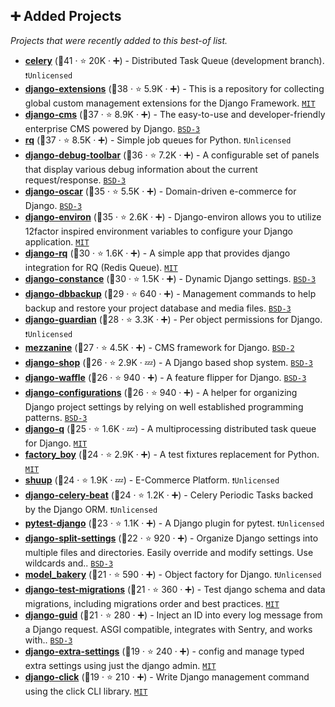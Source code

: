 ## ➕ Added Projects

_Projects that were recently added to this best-of list._

- <b><a href="https://github.com/celery/celery">celery</a></b> (🥇41 ·  ⭐ 20K · ➕) - Distributed Task Queue (development branch). <code>❗Unlicensed</code>
- <b><a href="https://github.com/django-extensions/django-extensions">django-extensions</a></b> (🥇38 ·  ⭐ 5.9K · ➕) - This is a repository for collecting global custom management extensions for the Django Framework. <code><a href="http://bit.ly/34MBwT8">MIT</a></code>
- <b><a href="https://github.com/django-cms/django-cms">django-cms</a></b> (🥉37 ·  ⭐ 8.9K · ➕) - The easy-to-use and developer-friendly enterprise CMS powered by Django. <code><a href="http://bit.ly/3aKzpTv">BSD-3</a></code>
- <b><a href="https://github.com/rq/rq">rq</a></b> (🥈37 ·  ⭐ 8.5K · ➕) - Simple job queues for Python. <code>❗Unlicensed</code>
- <b><a href="https://github.com/jazzband/django-debug-toolbar">django-debug-toolbar</a></b> (🥇36 ·  ⭐ 7.2K · ➕) - A configurable set of panels that display various debug information about the current request/response. <code><a href="http://bit.ly/3aKzpTv">BSD-3</a></code>
- <b><a href="https://github.com/django-oscar/django-oscar">django-oscar</a></b> (🥇35 ·  ⭐ 5.5K · ➕) - Domain-driven e-commerce for Django. <code><a href="http://bit.ly/3aKzpTv">BSD-3</a></code>
- <b><a href="https://github.com/joke2k/django-environ">django-environ</a></b> (🥇35 ·  ⭐ 2.6K · ➕) - Django-environ allows you to utilize 12factor inspired environment variables to configure your Django application. <code><a href="http://bit.ly/34MBwT8">MIT</a></code>
- <b><a href="https://github.com/rq/django-rq">django-rq</a></b> (🥉30 ·  ⭐ 1.6K · ➕) - A simple app that provides django integration for RQ (Redis Queue). <code><a href="http://bit.ly/34MBwT8">MIT</a></code>
- <b><a href="https://github.com/jazzband/django-constance">django-constance</a></b> (🥈30 ·  ⭐ 1.5K · ➕) - Dynamic Django settings. <code><a href="http://bit.ly/3aKzpTv">BSD-3</a></code>
- <b><a href="https://github.com/jazzband/django-dbbackup">django-dbbackup</a></b> (🥉29 ·  ⭐ 640 · ➕) - Management commands to help backup and restore your project database and media files. <code><a href="http://bit.ly/3aKzpTv">BSD-3</a></code>
- <b><a href="https://github.com/django-guardian/django-guardian">django-guardian</a></b> (🥇28 ·  ⭐ 3.3K · ➕) - Per object permissions for Django. <code>❗Unlicensed</code>
- <b><a href="https://github.com/stephenmcd/mezzanine">mezzanine</a></b> (🥉27 ·  ⭐ 4.5K · ➕) - CMS framework for Django. <code><a href="http://bit.ly/3rqEWVr">BSD-2</a></code>
- <b><a href="https://github.com/awesto/django-shop">django-shop</a></b> (🥉26 ·  ⭐ 2.9K · 💤) - A Django based shop system. <code><a href="http://bit.ly/3aKzpTv">BSD-3</a></code>
- <b><a href="https://github.com/django-waffle/django-waffle">django-waffle</a></b> (🥇26 ·  ⭐ 940 · ➕) - A feature flipper for Django. <code><a href="http://bit.ly/3aKzpTv">BSD-3</a></code>
- <b><a href="https://github.com/jazzband/django-configurations">django-configurations</a></b> (🥉26 ·  ⭐ 940 · ➕) - A helper for organizing Django project settings by relying on well established programming patterns. <code><a href="http://bit.ly/3aKzpTv">BSD-3</a></code>
- <b><a href="https://github.com/Koed00/django-q">django-q</a></b> (🥉25 ·  ⭐ 1.6K · 💤) - A multiprocessing distributed task queue for Django. <code><a href="http://bit.ly/34MBwT8">MIT</a></code>
- <b><a href="https://github.com/FactoryBoy/factory_boy">factory_boy</a></b> (🥇24 ·  ⭐ 2.9K · ➕) - A test fixtures replacement for Python. <code><a href="http://bit.ly/34MBwT8">MIT</a></code>
- <b><a href="https://github.com/shuup/shuup">shuup</a></b> (🥉24 ·  ⭐ 1.9K · 💤) - E-Commerce Platform. <code>❗Unlicensed</code>
- <b><a href="https://github.com/celery/django-celery-beat">django-celery-beat</a></b> (🥉24 ·  ⭐ 1.2K · ➕) - Celery Periodic Tasks backed by the Django ORM. <code>❗Unlicensed</code>
- <b><a href="https://github.com/pytest-dev/pytest-django">pytest-django</a></b> (🥈23 ·  ⭐ 1.1K · ➕) - A Django plugin for pytest. <code>❗Unlicensed</code>
- <b><a href="https://github.com/wemake-services/django-split-settings">django-split-settings</a></b> (🥉22 ·  ⭐ 920 · ➕) - Organize Django settings into multiple files and directories. Easily override and modify settings. Use wildcards and.. <code><a href="http://bit.ly/3aKzpTv">BSD-3</a></code>
- <b><a href="https://github.com/model-bakers/model_bakery">model_bakery</a></b> (🥉21 ·  ⭐ 590 · ➕) - Object factory for Django. <code>❗Unlicensed</code>
- <b><a href="https://github.com/wemake-services/django-test-migrations">django-test-migrations</a></b> (🥉21 ·  ⭐ 360 · ➕) - Test django schema and data migrations, including migrations order and best practices. <code><a href="http://bit.ly/34MBwT8">MIT</a></code>
- <b><a href="https://github.com/snok/django-guid">django-guid</a></b> (🥇21 ·  ⭐ 280 · ➕) - Inject an ID into every log message from a Django request. ASGI compatible, integrates with Sentry, and works with.. <code><a href="http://bit.ly/3aKzpTv">BSD-3</a></code>
- <b><a href="https://github.com/fabiocaccamo/django-extra-settings">django-extra-settings</a></b> (🥉19 ·  ⭐ 240 · ➕) - config and manage typed extra settings using just the django admin. <code><a href="http://bit.ly/34MBwT8">MIT</a></code>
- <b><a href="https://github.com/GaretJax/django-click">django-click</a></b> (🥉19 ·  ⭐ 210 · ➕) - Write Django management command using the click CLI library. <code><a href="http://bit.ly/34MBwT8">MIT</a></code>

